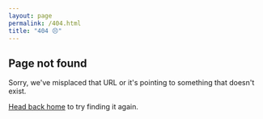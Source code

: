 ```yaml
---
layout: page
permalink: /404.html
title: "404 😣"
---
```


## Page not found

Sorry, we've misplaced that URL or it's pointing to something that doesn't exist.

[Head back home](/) to try finding it again.
